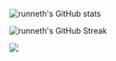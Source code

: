 ![runneth's GitHub stats](https://github-readme-stats.vercel.app/api?username=runneth&show_icons=true&theme=dracula&hide_border=true)

![runneth's GitHub Streak](https://github-readme-streak-stats.herokuapp.com/?theme=github_dark&user=runneth&hide_border=true)


![](https://komarev.com/ghpvc/?username=runneth)

